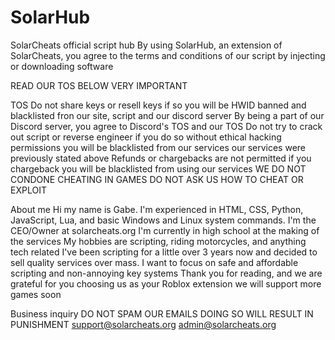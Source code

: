 # SolarHub
SolarCheats official script hub
By using SolarHub, an extension of SolarCheats, you agree to the terms and conditions of our script by injecting or downloading software

READ OUR TOS BELOW VERY IMPORTANT

TOS
Do not share keys or resell keys if so you will be HWID banned and blacklisted fron our site, script and our discord server
By being a part of our Discord server, you agree to Discord's TOS and our TOS 
Do not try to crack out script or reverse engineer if you do so without ethical hacking permissions you will be blacklisted from our services our services were previously stated above
Refunds or chargebacks are not permitted if you chargeback you will be blacklisted from using our services
WE DO NOT CONDONE CHEATING IN GAMES DO NOT ASK US HOW TO CHEAT OR EXPLOIT

About me
Hi my name is Gabe. I'm experienced in HTML, CSS, Python, JavaScript, Lua, and basic Windows and Linux system commands.
I'm the CEO/Owner at solarcheats.org I'm currently in high school at the making of the services
My hobbies are scripting, riding motorcycles, and anything tech related
I've been scripting for a little over 3 years now and decided to sell quality services over mass. I want to focus on safe and affordable scripting and non-annoying key systems
Thank you for reading, and we are grateful for you choosing us as your Roblox extension we will support more games soon

Business inquiry
DO NOT SPAM OUR EMAILS DOING SO WILL RESULT IN PUNISHMENT
support@solarcheats.org
admin@solarcheats.org

